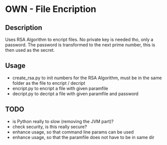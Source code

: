 # OWN - File Encription
## Description
Uses RSA Algorithm to encript files. No private key is needed tho, only a password. The password is transformed to the next prime number, this is then used as the secret.

## Usage
- create_rsa.py to init numbers for the RSA Algorithm, must be in the same folder as the file to encript / decript
- encript.py to encript a file with given paramfile
- decript.py to decript a file with given paramfile and password

## TODO
- is Python really to slow (removing the JVM part)?
- check security, is this really secure?
- enhance usage, so that command line params can be used
- enhance usage, so that the paramfile does not have to be in same dir
